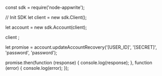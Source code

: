 const sdk = require('node-appwrite');

// Init SDK
let client = new sdk.Client();

let account = new sdk.Account(client);

client
;

let promise = account.updateAccountRecovery('[USER_ID]', '[SECRET]', 'password', 'password');

promise.then(function (response) {
    console.log(response);
}, function (error) {
    console.log(error);
});
